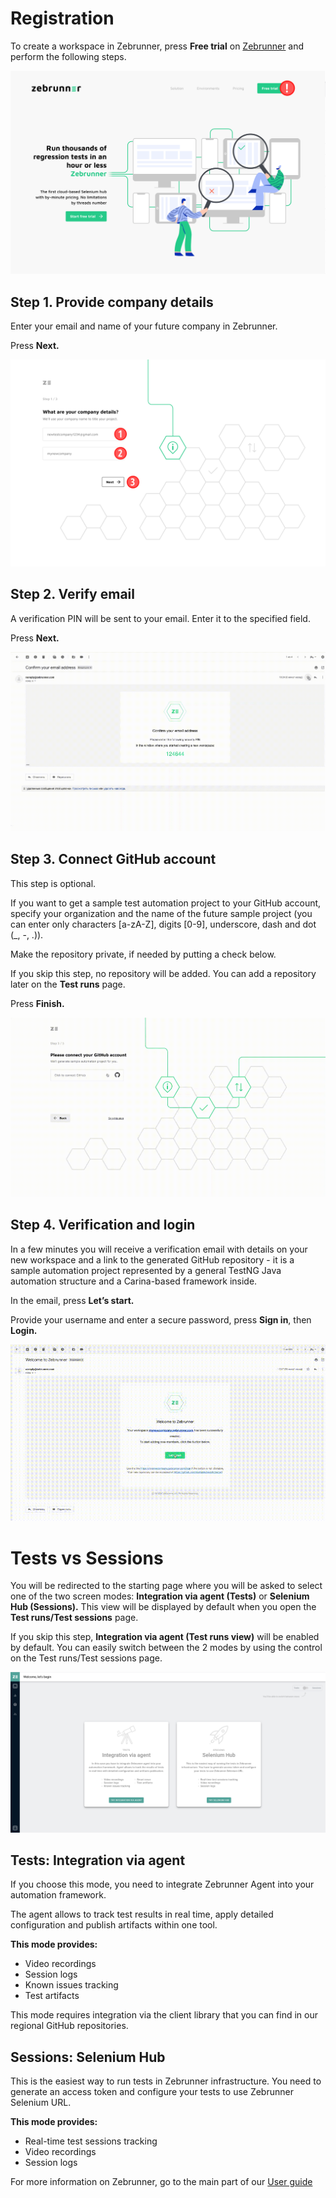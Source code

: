 # Registration

To create a workspace in Zebrunner, press **Free trial** on [Zebrunner](https://zebrunner.com) and perform the following steps.

![Free Trial](https://github.com/zebrunner/documentation/blob/master/docs/assets/images/free_trial.png?raw=true)

## Step 1. Provide company details

Enter your email and name of your future company in Zebrunner.

Press **Next.**

![Step 1](https://github.com/zebrunner/documentation/blob/master/docs/assets/images/step_one.png?raw=true)

## Step 2. Verify email

A verification PIN will be sent to your email. Enter it to the specified field.

Press **Next.**

![Step 2](https://github.com/zebrunner/documentation/blob/master/docs/assets/images/step_two.gif?raw=true)

## Step 3. Connect GitHub account 

This step is optional. 

If you want to get a sample test automation project to your GitHub account, specify your organization and the name of the future sample project (you can enter only characters [a-zA-Z], digits [0-9], underscore, dash and dot (_, -, .)).

Make the repository private, if needed by putting a check below.

If you skip this step, no repository will be added. You can add a repository later on the **Test runs** page.

Press **Finish.**

![Step 3](https://github.com/zebrunner/documentation/blob/master/docs/assets/images/step_three.gif?raw=true)

## Step 4. Verification and login

In a few minutes you will receive a verification email with details on your new workspace and a link to the generated GitHub repository - it is a sample automation project represented by a general TestNG Java automation structure and a Carina-based framework inside.

In the email, press **Let’s start.**

Provide your username and enter a secure password, press **Sign in**, then **Login.**

![Step 4](https://github.com/zebrunner/documentation/blob/master/docs/assets/images/step_four.gif?raw=true)

# Tests vs Sessions

You will be redirected to the starting page where you will be asked to select one of the two screen modes: **Integration via agent (Tests)** or **Selenium Hub (Sessions).** This view will be displayed by default when you open the **Test runs/Test sessions** page.

If you skip this step, **Integration via agent (Test runs view)** will be enabled by default. You can easily switch between the 2 modes by using the control on the Test runs/Test sessions page.

![Test Runs and Test Sessions](https://github.com/zebrunner/documentation/blob/master/docs/assets/images/test_runs_and_sessions.png?raw=true)

## Tests: Integration via agent

If you choose this mode, you need to integrate Zebrunner Agent into your automation framework. 

The agent allows to track test results in real time, apply detailed configuration and publish artifacts within one tool.

**This mode provides:**

* Video recordings
* Session logs
* Known issues tracking
* Test artifacts

This mode requires integration via the client library that you can find in our regional GitHub repositories.

## Sessions: Selenium Hub

This is the easiest way to run tests in Zebrunner infrastructure. You need to generate an access token and configure your tests to use Zebrunner Selenium URL.

**This mode provides:**

* Real-time test sessions tracking
* Video recordings
* Session logs

For more information on Zebrunner, go to the main part of our [User guide](https://zebrunner.github.io/documentation/guide/user_profile)
